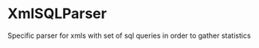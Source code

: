 XmlSQLParser
============

Specific parser for xmls with set of sql queries in order to gather statistics
